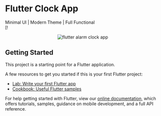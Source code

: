 # Flutter Clock App
Minimal UI | Modern Theme | Full Functional<br>
[!

<p align="center">
  <img src="flutter_clock_app.png" alt="flutter alarm clock app" title="Screenshot">
</p>




## Getting Started

This project is a starting point for a Flutter application.

A few resources to get you started if this is your first Flutter project:

- [Lab: Write your first Flutter app](https://flutter.dev/docs/get-started/codelab)
- [Cookbook: Useful Flutter samples](https://flutter.dev/docs/cookbook)

For help getting started with Flutter, view our
[online documentation](https://flutter.dev/docs), which offers tutorials,
samples, guidance on mobile development, and a full API reference.
